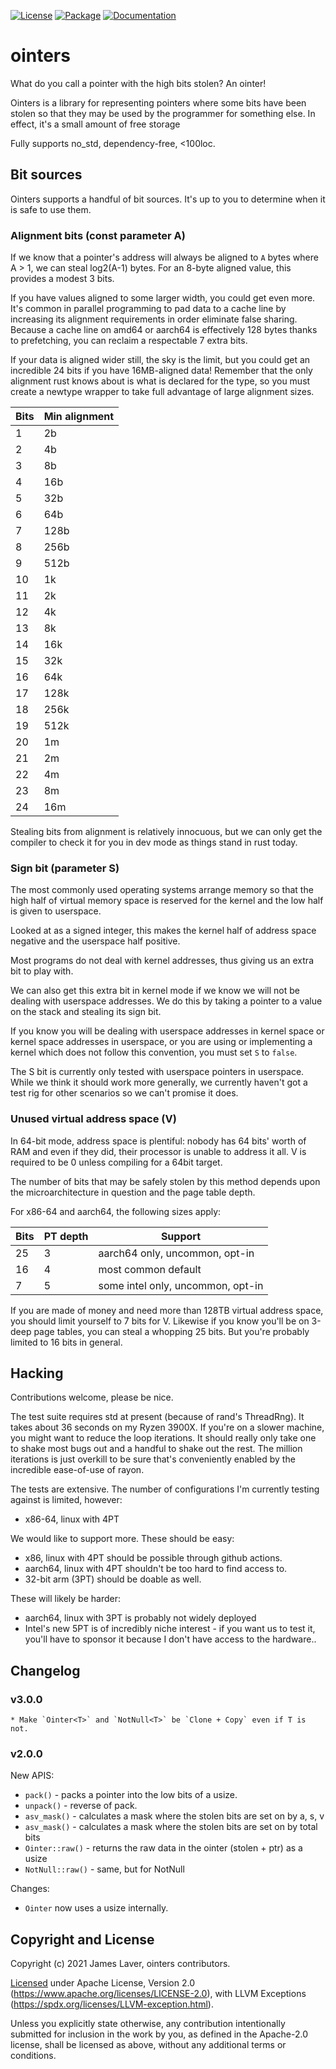 [![License](https://img.shields.io/crates/l/ointers.svg)](https://github.com/irrustible/ointers/blob/main/LICENSE)
[![Package](https://img.shields.io/crates/v/ointers.svg)](https://crates.io/crates/ointers)
[![Documentation](https://docs.rs/ointers/badge.svg)](https://docs.rs/ointers)

# ointers

What do you call a pointer with the high bits stolen? An ointer!

Ointers is a library for representing pointers where some bits have
been stolen so that they may be used by the programmer for something
else. In effect, it's a small amount of free storage

Fully supports no_std, dependency-free, <100loc.

## Bit sources

Ointers supports a handful of bit sources. It's up to you to determine
when it is safe to use them.

### Alignment bits (const parameter A)

If we know that a pointer's address will always be aligned to `A`
bytes where A > 1, we can steal log2(A-1) bytes. For an 8-byte aligned
value, this provides a modest 3 bits.

If you have values aligned to some larger width, you could get even
more. It's common in parallel programming to pad data to a cache line
by increasing its alignment requirements in order eliminate false
sharing. Because a cache line on amd64 or aarch64 is effectively 128
bytes thanks to prefetching, you can reclaim a respectable 7 extra
bits.

If your data is aligned wider still, the sky is the limit, but you
could get an incredible 24 bits if you have 16MB-aligned data!
Remember that the only alignment rust knows about is what is declared
for the type, so you must create a newtype wrapper to take full
advantage of large alignment sizes.

| Bits | Min alignment |
|------|---------------|
| 1    |            2b |
| 2    |            4b |
| 3    |            8b |
| 4    |           16b |
| 5    |           32b |
| 6    |           64b |
| 7    |          128b |
| 8    |          256b |
| 9    |          512b |
| 10   |            1k |
| 11   |            2k |
| 12   |            4k |
| 13   |            8k |
| 14   |           16k |
| 15   |           32k |
| 16   |           64k |
| 17   |          128k |
| 18   |          256k |
| 19   |          512k |
| 20   |            1m |
| 21   |            2m |
| 22   |            4m |
| 23   |            8m |
| 24   |           16m |

Stealing bits from alignment is relatively innocuous, but we can only
get the compiler to check it for you in dev mode as things stand in
rust today.

### Sign bit (parameter S)

The most commonly used operating systems arrange memory so that the
high half of virtual memory space is reserved for the kernel and the
low half is given to userspace.

Looked at as a signed integer, this makes the kernel half of address
space negative and the userspace half positive.

Most programs do not deal with kernel addresses, thus giving us an
extra bit to play with.

We can also get this extra bit in kernel mode if we know we will not
be dealing with userspace addresses. We do this by taking a pointer to
a value on the stack and stealing its sign bit.

If you know you will be dealing with userspace addresses in kernel
space or kernel space addresses in userspace, or you are using or
implementing a kernel which does not follow this convention, you must
set `S` to `false`.

The S bit is currently only tested with userspace pointers in
userspace. While we think it should work more generally, we currently
haven't got a test rig for other scenarios so we can't promise it does.

### Unused virtual address space (V)

In 64-bit mode, address space is plentiful: nobody has 64 bits' worth
of RAM and even if they did, their processor is unable to address it
all. V is required to be 0 unless compiling for a 64bit target.

The number of bits that may be safely stolen by this method depends
upon the microarchitecture in question and the page table depth.

For x86-64 and aarch64, the following sizes apply:

| Bits | PT depth | Support                           |
|------|----------|-----------------------------------|
| 25   |        3 | aarch64 only, uncommon, opt-in    |
| 16   |        4 | most common default               |
| 7    |        5 | some intel only, uncommon, opt-in |

If you are made of money and need more than 128TB virtual address
space, you should limit yourself to 7 bits for V. Likewise if you know
you'll be on 3-deep page tables, you can steal a whopping 25 bits. But
you're probably limited to 16 bits in general.

## Hacking

Contributions welcome, please be nice.

The test suite requires std at present (because of rand's
ThreadRng). It takes about 36 seconds on my Ryzen 3900X. If you're on
a slower machine, you might want to reduce the loop iterations. It
should really only take one to shake most bugs out and a handful to
shake out the rest. The million iterations is just overkill to be sure
that's conveniently enabled by the incredible ease-of-use of rayon.

The tests are extensive. The number of configurations I'm currently
testing against is limited, however:

* x86-64, linux with 4PT

We would like to support more. These should be easy:

* x86, linux with 4PT should be possible through github actions.
* aarch64, linux with 4PT shouldn't be too hard to find access to.
* 32-bit arm (3PT) should be doable as well.

These will likely be harder:

* aarch64, linux with 3PT is probably not widely deployed
* Intel's new 5PT is of incredibly niche interest - if you want us to
  test it, you'll have to sponsor it because I don't have access to
  the hardware..

## Changelog

### v3.0.0

    * Make `Ointer<T>` and `NotNull<T>` be `Clone + Copy` even if T is not.

### v2.0.0

New APIS:

* `pack()` - packs a pointer into the low bits of a usize.
* `unpack()` - reverse of pack.
* `asv_mask()` - calculates a mask where the stolen bits are set on by a, s, v
* `asv_mask()` - calculates a mask where the stolen bits are set on by total bits
* `Ointer::raw()` - returns the raw data in the ointer (stolen + ptr) as a usize
* `NotNull::raw()` - same, but for NotNull

Changes:

* `Ointer` now uses a usize internally.

## Copyright and License

Copyright (c) 2021 James Laver, ointers contributors.

[Licensed](LICENSE) under Apache License, Version 2.0 (https://www.apache.org/licenses/LICENSE-2.0),
with LLVM Exceptions (https://spdx.org/licenses/LLVM-exception.html).

Unless you explicitly state otherwise, any contribution intentionally submitted
for inclusion in the work by you, as defined in the Apache-2.0 license, shall be
licensed as above, without any additional terms or conditions.
